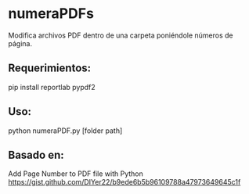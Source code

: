 # numeraPDFs
Modifica archivos PDF dentro de una carpeta poniéndole números de página.

## Requerimientos:
pip install reportlab pypdf2 

## Uso: 
python numeraPDF.py [folder path]

## Basado en: 
Add Page Number to PDF file with Python
https://gist.github.com/DIYer22/b9ede6b5b96109788a47973649645c1f
